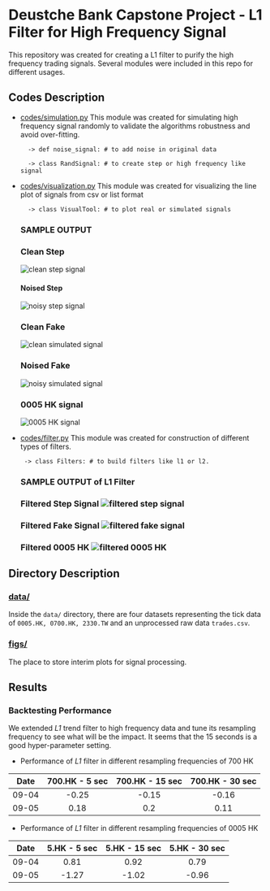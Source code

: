 # Deustche Bank Capstone Project - L1 Filter for High Frequency Signal
This repository was created for creating a L1 filter to purify the high frequency trading signals.
Several modules were included in this repo for different usages. 

## Codes Description
* [codes/simulation.py](https://github.com/lkqllx/High-Frequency-Signal-Filtering/blob/master/codes/simulation.py)
This module was created for simulating high frequency signal randomly to validate the algorithms robustness and 
avoid over-fitting.
    
        -> def noise_signal: # to add noise in original data
        
        -> class RandSignal: # to create step or high frequency like signal
    
    
* [codes/visualization.py](https://github.com/lkqllx/High-Frequency-Signal-Filtering/blob/master/codes/visualization.py)
This module was created for visualizing the line plot of signals from csv or list format
    
        -> class VisualTool: # to plot real or simulated signals
    
    ### SAMPLE OUTPUT
    ### Clean Step
    ![clean step signal](figs/step_clean.png)
    #### Noised Step
    ![noisy step signal](figs/step_noisy.png)
    ### Clean Fake
    ![clean simulated signal](figs/simulated_clean.png)
    ### Noised Fake
    ![noisy simulated signal](figs/simulated_noisy.png)
    ### 0005 HK signal
    ![0005 HK signal](figs/0005_HK_Plot.png)
 
 * [codes/filter.py](https://github.com/lkqllx/High-Frequency-Signal-Filtering/blob/master/codes/filter.py)
 This module was created for construction of different types of filters.
 
        -> class Filters: # to build filters like l1 or l2.
    
    ### SAMPLE OUTPUT of L1 Filter
    ### Filtered Step Signal ![filtered step signal](figs/filtered_step.png)
    ### Filtered Fake Signal ![filtered fake signal](figs/filtered_fake.png)    
    ### Filtered 0005 HK ![filtered 0005 HK](figs/filtered_0005.png)
 
## Directory Description
### [data/](https://github.com/lkqllx/High-Frequency-Signal-Filtering/blob/master/data)
Inside the `data/` directory, there are four datasets representing the tick data of `0005.HK, 0700.HK, 2330.TW`
and an unprocessed raw data `trades.csv`.

### [figs/](https://github.com/lkqllx/High-Frequency-Signal-Filtering/blob/master/figs)
The place to store interim plots for signal processing.

## Results
### Backtesting Performance
We extended _L1_ trend filter to high frequency data and tune its resampling frequency to see
what will be the impact. It seems that the 15 seconds is a good hyper-parameter setting.

* Performance of _L1_ filter in different resampling frequencies of 700 HK

|Date|700.HK - 5 sec|700.HK - 15 sec|700.HK - 30 sec|
|---|:------------:|:------------:|:------------:|
|09-04|-0.25|-0.15|-0.16|
|09-05|0.18|0.2|0.11|

* Performance of _L1_ filter in different resampling frequencies of 0005 HK

|Date|5.HK - 5 sec|5.HK - 15 sec|5.HK - 30 sec|
|---|:------------:|:------------:|:------------:|
|09-04|0.81|0.92|0.79|
|09-05|-1.27|-1.02|-0.96|


